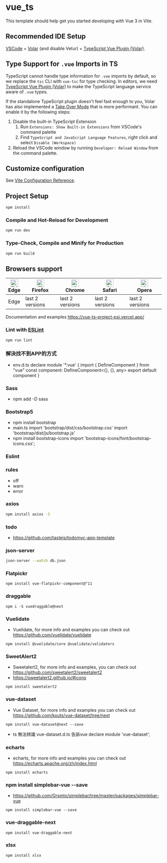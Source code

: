 # vue_ts

This template should help get you started developing with Vue 3 in Vite.

## Recommended IDE Setup

[VSCode](https://code.visualstudio.com/) + [Volar](https://marketplace.visualstudio.com/items?itemName=Vue.volar) (and disable Vetur) + [TypeScript Vue Plugin (Volar)](https://marketplace.visualstudio.com/items?itemName=Vue.vscode-typescript-vue-plugin).

## Type Support for `.vue` Imports in TS

TypeScript cannot handle type information for `.vue` imports by default, so we replace the `tsc` CLI with `vue-tsc` for type checking. In editors, we need [TypeScript Vue Plugin (Volar)](https://marketplace.visualstudio.com/items?itemName=Vue.vscode-typescript-vue-plugin) to make the TypeScript language service aware of `.vue` types.

If the standalone TypeScript plugin doesn't feel fast enough to you, Volar has also implemented a [Take Over Mode](https://github.com/johnsoncodehk/volar/discussions/471#discussioncomment-1361669) that is more performant. You can enable it by the following steps:

1. Disable the built-in TypeScript Extension
    1) Run `Extensions: Show Built-in Extensions` from VSCode's command palette
    2) Find `TypeScript and JavaScript Language Features`, right click and select `Disable (Workspace)`
2. Reload the VSCode window by running `Developer: Reload Window` from the command palette.

## Customize configuration

See [Vite Configuration Reference](https://vitejs.dev/config/).

## Project Setup

```sh
npm install
```

### Compile and Hot-Reload for Development

```sh
npm run dev
```

### Type-Check, Compile and Minify for Production

```sh
npm run build
```

## Browsers support

| [<img src="https://raw.githubusercontent.com/alrra/browser-logos/master/src/edge/edge_48x48.png" alt="Edge" width="24px" height="24px" />](http://godban.github.io/browsers-support-badges/)<br/>Edge | [<img src="https://raw.githubusercontent.com/alrra/browser-logos/master/src/firefox/firefox_48x48.png" alt="Firefox" width="24px" height="24px" />](http://godban.github.io/browsers-support-badges/)<br/>Firefox | [<img src="https://raw.githubusercontent.com/alrra/browser-logos/master/src/chrome/chrome_48x48.png" alt="Chrome" width="24px" height="24px" />](http://godban.github.io/browsers-support-badges/)<br/>Chrome | [<img src="https://raw.githubusercontent.com/alrra/browser-logos/master/src/safari/safari_48x48.png" alt="Safari" width="24px" height="24px" />](http://godban.github.io/browsers-support-badges/)<br/>Safari | [<img src="https://raw.githubusercontent.com/alrra/browser-logos/master/src/opera/opera_48x48.png" alt="Opera" width="24px" height="24px" />](http://godban.github.io/browsers-support-badges/)<br/>Opera |
| --------- | --------- | --------- | --------- | --------- |
| Edge | last 2 versions | last 2 versions | last 2 versions| last 2 versions

Documentation and examples
https://vue-ts-project-psi.vercel.app/


### Lint with [ESLint](https://eslint.org/)

```sh
npm run lint
```
### 解決找不到APP的方式
- env.d.ts
declare module '*.vue' {
    import { DefineComponent } from "vue"
    const component: DefineComponent<{}, {}, any>
    export default component
  }
### Sass
- npm add -D sass

### Bootstrap5
- npm install bootstrap
- main.ts
import 'bootstrap/dist/css/bootstrap.css'
import 'bootstrap/dist/js/bootstrap.js'
- npm install bootstrap-icons
import 'bootstrap-icons/font/bootstrap-icons.css';

### Eslint
### rules
- off
- warn
- error

### axios
```sh
npm install axios -S
```

### todo
- https://github.com/tastejs/todomvc-app-template

### json-server 
```sh
json-server --watch db.json
```
### Flatpickr
```
npm install vue-flatpickr-component@^11
```

### draggable
```
npm i -S vuedraggable@next
```

### Vuelidate
- Vuelidate, for more info and examples you can check out https://github.com/vuelidate/vuelidate

```
npm install @vuelidate/core @vuelidate/validators
```
### SweetAlert2 
- Sweetalert2, for more info and examples, you can check out https://github.com/sweetalert2/sweetalert2
- https://sweetalert2.github.io/#icons
```
npm install sweetalert2
```

### vue-dataset
- Vue Dataset, for more info and examples you can check out https://github.com/kouts/vue-dataset/tree/next

```
npm install vue-dataset@next --save
```
- ts 無法辨識 vue-dataset.d.ts 告訴vue declare module 'vue-dataset';

### echarts
- echarts, for more info and examples you can check out https://echarts.apache.org/zh/index.html
```
npm install echarts
```
### npm install simplebar-vue --save
- https://github.com/Grsmto/simplebar/tree/master/packages/simplebar-vue
```
npm install simplebar-vue --save
```

### vue-draggable-next
```
npm install vue-draggable-next
```

### xlsx
```
npm install xlsx
```